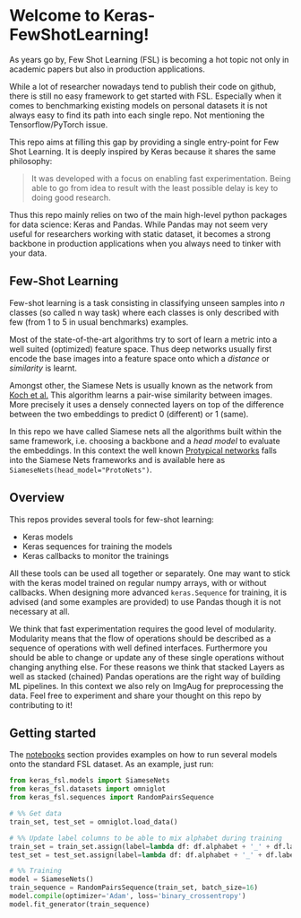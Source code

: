 # Welcome to Keras-FewShotLearning!

As years go by, Few Shot Learning (FSL) is becoming a hot topic not only in academic papers but also in production
applications.

While a lot of researcher nowadays tend to publish their code on github, there is still no easy framework to get
started with FSL. Especially when it comes to benchmarking existing models on personal datasets it is not always easy
to find its path into each single repo. Not mentioning the Tensorflow/PyTorch issue.

This repo aims at filling this gap by providing a single entry-point for Few Shot Learning. It is deeply inspired by
Keras because it shares the same philosophy:

> It was developed with a focus on enabling fast experimentation.
> Being able to go from idea to result with the least possible delay is key to doing good research.

Thus this repo mainly relies on two of the main high-level python packages for data science: Keras and Pandas. While
Pandas may not seem very useful for researchers working with static dataset, it becomes a strong backbone in production
applications when you always need to tinker with your data.

## Few-Shot Learning

Few-shot learning is a task consisting in classifying unseen samples into _n_ classes (so called n way task) where each
classes is only described with few (from 1 to 5 in usual benchmarks) examples.

Most of the state-of-the-art algorithms
try to sort of learn a metric into a well suited (optimized) feature space. Thus deep networks usually first encode the
base images into a feature space onto which a _distance_ or _similarity_ is learnt. 

Amongst other, the Siamese Nets is usually known as the network from [Koch et al.](https://www.cs.cmu.edu/~rsalakhu/papers/oneshot1.pdf)
This algorithm learns a pair-wise similarity between images. More precisely it uses a densely connected layers on top
of the difference between the two embeddings to predict 0 (different) or 1 (same).

In this repo we have called Siamese nets all the algorithms built within the same framework, i.e. choosing a backbone
and a _head model_ to evaluate the embeddings. In this context the well known [Protypical networks](https://arxiv.org/pdf/1703.05175.pdf)
falls into the Siamese Nets frameworks and is available here as `SiameseNets(head_model="ProtoNets")`.

## Overview

This repos provides several tools for few-shot learning:

 - Keras models
 - Keras sequences for training the models
 - Keras callbacks to monitor the trainings
 
All these tools can be used all together or separately. One may want to stick with the keras model trained on regular
numpy arrays, with or without callbacks. When designing more advanced `keras.Sequence` for training, it is advised (and
some examples are provided) to use Pandas though it is not necessary at all.

We think that fast experimentation requires the good level of modularity. Modularity means that the flow of operations
should be described as a sequence of operations with well defined interfaces. Furthermore you should be able to change
or update any of these single operations without changing anything else. For these reasons we think that stacked Layers
as well as stacked (chained) Pandas operations are the right way of building ML pipelines. In this context we also rely
on ImgAug for preprocessing the data. Feel free to experiment and share your thought on this repo by contributing to it! 

## Getting started

The [notebooks](notebooks) section provides examples on how to run several models onto the standard FSL dataset. As an
example, just run:

```python
from keras_fsl.models import SiameseNets
from keras_fsl.datasets import omniglot
from keras_fsl.sequences import RandomPairsSequence

# %% Get data
train_set, test_set = omniglot.load_data()

# %% Update label columns to be able to mix alphabet during training
train_set = train_set.assign(label=lambda df: df.alphabet + '_' + df.label)
test_set = test_set.assign(label=lambda df: df.alphabet + '_' + df.label)

# %% Training
model = SiameseNets()
train_sequence = RandomPairsSequence(train_set, batch_size=16)
model.compile(optimizer='Adam', loss='binary_crossentropy')
model.fit_generator(train_sequence)
```
